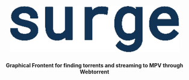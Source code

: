 <h1 align="center">
  <br>
  <br>
  <img src="https://github.com/trentslutzky/surge-torrent-streaming/blob/main/repo/logo.png" alt="SURGE" width="450">
</h1>

<h4 align="center">Graphical Frontent for finding torrents and streaming to MPV through Webtorrent</h4>
